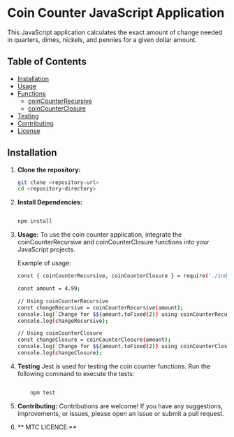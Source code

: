 # Coin Counter JavaScript Application

This JavaScript application calculates the exact amount of change needed in quarters, dimes, nickels, and pennies for a given dollar amount.

## Table of Contents

- [Installation](#installation)
- [Usage](#usage)
- [Functions](#functions)
  - [coinCounterRecursive](#coinCounterRecursive)
  - [coinCounterClosure](#coinCounterClosure)
- [Testing](#testing)
- [Contributing](#contributing)
- [License](#license)

## Installation

1. **Clone the repository:**

   ```bash
   git clone <repository-url>
   cd <repository-directory>


2. **Install Dependencies:**


    ```bash  

    npm install


    ```
3. **Usage:**
To use the coin counter application, integrate the coinCounterRecursive and coinCounterClosure functions into your JavaScript projects.

    Example of usage:
    ```bash
    const { coinCounterRecursive, coinCounterClosure } = require('./index');

    const amount = 4.99;

    // Using coinCounterRecursive
    const changeRecursive = coinCounterRecursive(amount);
    console.log(`Change for $${amount.toFixed(2)} using coinCounterRecursive:`);
    console.log(changeRecursive);

    // Using coinCounterClosure
    const changeClosure = coinCounterClosure(amount);
    console.log(`Change for $${amount.toFixed(2)} using coinCounterClosure:`);
    console.log(changeClosure);

    ```

4. **Testing**
    Jest is used for testing the coin counter functions. Run the following command to execute the tests:

    ```bash

        npm test

    ```

5. **Contributing:**
Contributions are welcome! If you have any suggestions, improvements, or issues, please open an issue or submit a pull request.
6. ** MTC LICENCE:**
